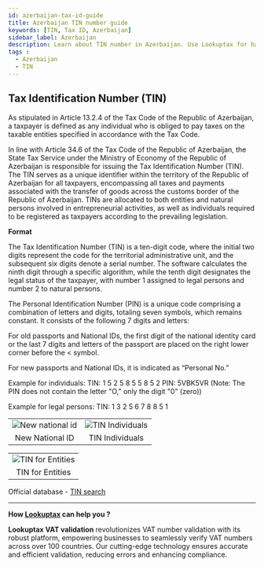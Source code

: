 ```yaml
---
id: azerbaijan-tax-id-guide
title: Azerbaijan TIN number guide
keywords: [TIN, Tax ID, Azerbaijan]
sidebar_label: Azerbaijan
description: Learn about TIN number in Azerbaijan. Use Lookuptax for hassle-free tax id validation in Azerbaijan and other 100+ countries
tags : 
  - Azerbaijan
  - TIN
---
```

## Tax Identification Number (TIN)
As stipulated in Article 13.2.4 of the Tax Code of the Republic of Azerbaijan, a taxpayer is defined as any individual who is obliged to pay taxes on the taxable entities specified in accordance with the Tax Code.

In line with Article 34.6 of the Tax Code of the Republic of Azerbaijan, the State Tax Service under the Ministry of Economy of the Republic of Azerbaijan is responsible for issuing the Tax Identification Number (TIN). The TIN serves as a unique identifier within the territory of the Republic of Azerbaijan for all taxpayers, encompassing all taxes and payments associated with the transfer of goods across the customs border of the Republic of Azerbaijan. TINs are allocated to both entities and natural persons involved in entrepreneurial activities, as well as individuals required to be registered as taxpayers according to the prevailing legislation.

**Format**

The Tax Identification Number (TIN) is a ten-digit code, where the initial two digits represent the code for the territorial administrative unit, and the subsequent six digits denote a serial number. The software calculates the ninth digit through a specific algorithm, while the tenth digit designates the legal status of the taxpayer, with number 1 assigned to legal persons and number 2 to natural persons.

The Personal Identification Number (PIN) is a unique code comprising a combination of letters and digits, totaling seven symbols, which remains constant. It consists of the following 7 digits and letters:

For old passports and National IDs, the first digit of the national identity card or the last 7 digits and letters of the passport are placed on the right lower corner before the < symbol.

For new passports and National IDs, it is indicated as “Personal No.”

Example for individuals:
TIN: 1 5 2 5 8 5 5 8 5 2
PIN: 5VBK5VR (Note: The PIN does not contain the letter "O," only the digit "0" (zero))

Example for legal persons:
TIN: 1 3 2 5 6 7 8 8 5 1

<table align="center" border="0px" border-color="#dedede"><tr><td>
  <img src="/docs/img/taxid/new-national-id.PNG" alt="New national id"/>
  </td><td>
  <img src="/docs/img/taxid/tin-individuals.PNG" alt="TIN Individuals"/>
  </td></tr>
  <tr><td align="center">New National ID</td><td align="center">TIN Individuals</td></tr>
</table>

<table align="center" border="0px" border-color="#dedede"><tr><td>
  <img src="/docs/img/taxid/tin.PNG" alt="TIN for Entities"/>
  </td></tr>
  <tr><td align="center">TIN for Entities</td></tr>
</table>

Official database - [TIN search](https://www.e-taxes.gov.az/ebyn/payerOrVoenChecker.jsp)

----
**How [Lookuptax](https://lookuptax.com/) can help you ?**

**Lookuptax VAT validation** revolutionizes VAT number validation with its robust platform, empowering businesses to seamlessly verify VAT numbers across over 100 countries. Our cutting-edge technology ensures accurate and efficient validation, reducing errors and enhancing compliance.
